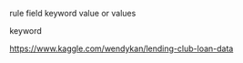 rule
	field	keyword	value or values

keyword


https://www.kaggle.com/wendykan/lending-club-loan-data
